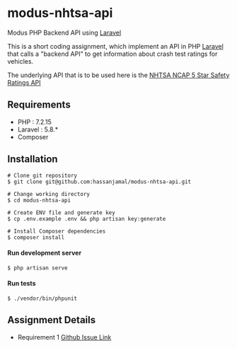 # modus-nhtsa-api
Modus PHP Backend API using [Laravel](https://laravel.com/)

This is a short coding assignment, which
implement an API in PHP [Laravel](https://laravel.com/) that calls a "backend API" to get information
about crash test ratings for vehicles.

The underlying API that is to be used here is the [NHTSA NCAP 5 Star Safety Ratings API](https://one.nhtsa.gov/webapi/Default.aspx?SafetyRatings/API/5)


 ## Requirements
 * PHP     : 7.2.15
 * Laravel : 5.8.*
 * Composer 
 
 ## Installation
 
 ```
 # Clone git repository
 $ git clone git@github.com:hassanjamal/modus-nhtsa-api.git
 
 # Change working directory
 $ cd modus-nhtsa-api
 
 # Create ENV file and generate key
 $ cp .env.example .env && php artisan key:generate
 
 # Install Composer dependencies
 $ composer install
 ```
 
 #### Run development server
 ```
 $ php artisan serve
 ```
 #### Run tests
 ```
 $ ./vendor/bin/phpunit
 ```
 
 ## Assignment Details
 * Requirement 1 [Github Issue Link](https://github.com/hassanjamal/modus-nhtsa-api/issues/1)
 